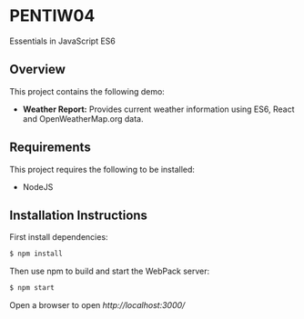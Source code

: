 # PENTIW04
Essentials in JavaScript ES6

## Overview
This project contains the following demo:
  * **Weather Report:** Provides current weather information using ES6, React and OpenWeatherMap.org data.

## Requirements
This project requires the following to be installed:
  * NodeJS

## Installation Instructions
First install dependencies:
```sh
$ npm install
```

Then use npm to build and start the WebPack server:
```sh
$ npm start
````

Open a browser to open *http://localhost:3000/*
